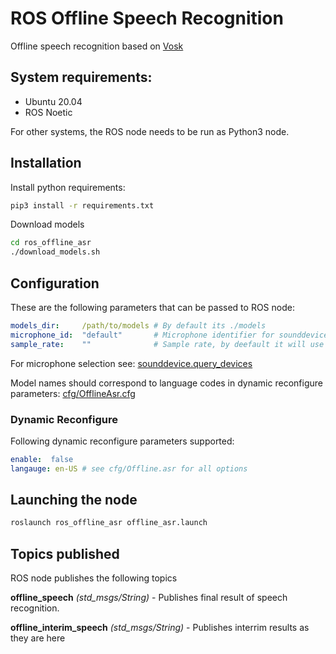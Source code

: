 # ROS Offline Speech Recognition

Offline speech recognition based on [Vosk](https://alphacephei.com/vosk/)

## System requirements:

* Ubuntu 20.04
* ROS Noetic

For other systems, the ROS node needs to be run as Python3 node.

## Installation

Install python requirements:

```bash
pip3 install -r requirements.txt
```

Download models

```bash
cd ros_offline_asr
./download_models.sh
```

## Configuration

These are the following parameters that can be passed to ROS node:

```yaml
models_dir:     /path/to/models # By default its ./models
microphone_id:  "default"       # Microphone identifier for sounddevice library
sample_rate:    ""              # Sample rate, by deefault it will use device default sample rate
```

For microphone selection see: [sounddevice.query_devices](https://python-sounddevice.readthedocs.io/en/0.3.12/api.html#sounddevice.query_devices)

Model names should correspond to language codes in dynamic reconfigure parameters:
[cfg/OfflineAsr.cfg](cfg/OfflineAsr.cfg)

### Dynamic Reconfigure 

Following dynamic reconfigure parameters supported:
```yaml
enable:  false
langauge: en-US # see cfg/Offline.asr for all options
```

## Launching the node

``` bash
roslaunch ros_offline_asr offline_asr.launch
```

## Topics published

ROS node publishes the following topics

**offline_speech** *(std_msgs/String)* - Publishes final result of speech recognition.

**offline_interim_speech** *(std_msgs/String)* - Publishes interrim results as they are here
